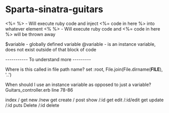 # Sparta-sinatra-guitars

<%=  %> - Will execute ruby code and inject <%= code in here %> into whatever element
<%  %> - Will execute ruby code and <%= code in here  %> will be thrown away

$variable - globally defined variable
@variable - is an instance variable, does not exist outside of that block of code


----------- To understand more ---------

Where is this called in file path name?
set :root, File.join(File.dirname(__FILE__), '..')

When should I use an instance variable as opposed to just a variable?
Guitars_controller.erb line 78-86

index / get
new /new get
create / post
show /:id get
edit /:id/edit get
update /:id puts
Delete /:id delete 
